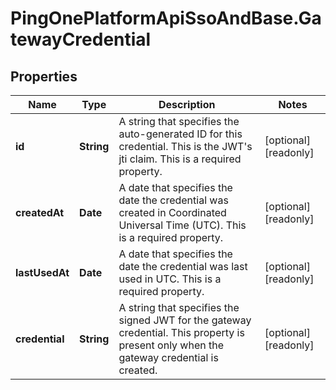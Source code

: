 # PingOnePlatformApiSsoAndBase.GatewayCredential

## Properties

Name | Type | Description | Notes
------------ | ------------- | ------------- | -------------
**id** | **String** | A string that specifies the auto-generated ID for this credential. This is the JWT&#39;s jti claim. This is a required property. | [optional] [readonly] 
**createdAt** | **Date** | A date that specifies the date the credential was created in Coordinated Universal Time (UTC). This is a required property. | [optional] [readonly] 
**lastUsedAt** | **Date** | A date that specifies the date the credential was last used in UTC. This is a required property. | [optional] [readonly] 
**credential** | **String** | A string that specifies the signed JWT for the gateway credential. This property is present only when the gateway credential is created. | [optional] [readonly] 


